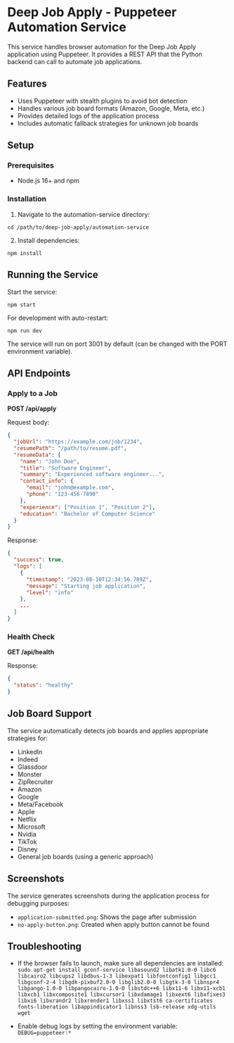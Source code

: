 # Deep Job Apply - Puppeteer Automation Service

This service handles browser automation for the Deep Job Apply application using Puppeteer. It provides a REST API that the Python backend can call to automate job applications.

## Features

- Uses Puppeteer with stealth plugins to avoid bot detection
- Handles various job board formats (Amazon, Google, Meta, etc.)
- Provides detailed logs of the application process
- Includes automatic fallback strategies for unknown job boards

## Setup

### Prerequisites

- Node.js 16+ and npm

### Installation

1. Navigate to the automation-service directory:
```
cd /path/to/deep-job-apply/automation-service
```

2. Install dependencies:
```
npm install
```

## Running the Service

Start the service:
```
npm start
```

For development with auto-restart:
```
npm run dev
```

The service will run on port 3001 by default (can be changed with the PORT environment variable).

## API Endpoints

### Apply to a Job

**POST /api/apply**

Request body:
```json
{
  "jobUrl": "https://example.com/job/1234",
  "resumePath": "/path/to/resume.pdf",
  "resumeData": {
    "name": "John Doe",
    "title": "Software Engineer",
    "summary": "Experienced software engineer...",
    "contact_info": {
      "email": "john@example.com",
      "phone": "123-456-7890"
    },
    "experience": ["Position 1", "Position 2"],
    "education": "Bachelor of Computer Science"
  }
}
```

Response:
```json
{
  "success": true,
  "logs": [
    {
      "timestamp": "2023-08-10T12:34:56.789Z",
      "message": "Starting job application",
      "level": "info"
    },
    ...
  ]
}
```

### Health Check

**GET /api/health**

Response:
```json
{
  "status": "healthy"
}
```

## Job Board Support

The service automatically detects job boards and applies appropriate strategies for:

- LinkedIn
- Indeed
- Glassdoor
- Monster
- ZipRecruiter
- Amazon
- Google
- Meta/Facebook
- Apple
- Netflix
- Microsoft
- Nvidia
- TikTok
- Disney
- General job boards (using a generic approach)

## Screenshots

The service generates screenshots during the application process for debugging purposes:
- `application-submitted.png`: Shows the page after submission
- `no-apply-button.png`: Created when apply button cannot be found

## Troubleshooting

- If the browser fails to launch, make sure all dependencies are installed: `sudo apt-get install gconf-service libasound2 libatk1.0-0 libc6 libcairo2 libcups2 libdbus-1-3 libexpat1 libfontconfig1 libgcc1 libgconf-2-4 libgdk-pixbuf2.0-0 libglib2.0-0 libgtk-3-0 libnspr4 libpango-1.0-0 libpangocairo-1.0-0 libstdc++6 libx11-6 libx11-xcb1 libxcb1 libxcomposite1 libxcursor1 libxdamage1 libxext6 libxfixes3 libxi6 libxrandr2 libxrender1 libxss1 libxtst6 ca-certificates fonts-liberation libappindicator1 libnss3 lsb-release xdg-utils wget`

- Enable debug logs by setting the environment variable: `DEBUG=puppeteer:*`
